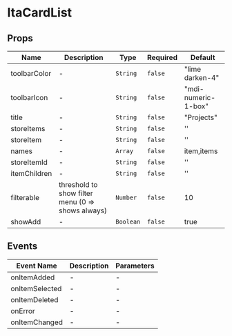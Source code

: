 # ItaCardList

## Props

<!-- @vuese:ItaCardList:props:start -->
|Name|Description|Type|Required|Default|
|---|---|---|---|---|
|toolbarColor|-|`String`|`false`|"lime darken-4"|
|toolbarIcon|-|`String`|`false`|"mdi-numeric-1-box"|
|title|-|`String`|`false`|"Projects"|
|storeItems|-|`String`|`false`|''|
|storeItem|-|`String`|`false`|''|
|names|-|`Array`|`false`|item,items|
|storeItemId|-|`String`|`false`|''|
|itemChildren|-|`String`|`false`|''|
|filterable|threshold to show filter menu (0 => shows always)|`Number`|`false`|10|
|showAdd|-|`Boolean`|`false`|true|

<!-- @vuese:ItaCardList:props:end -->


## Events

<!-- @vuese:ItaCardList:events:start -->
|Event Name|Description|Parameters|
|---|---|---|
|onItemAdded|-|-|
|onItemSelected|-|-|
|onItemDeleted|-|-|
|onError|-|-|
|onItemChanged|-|-|

<!-- @vuese:ItaCardList:events:end -->



